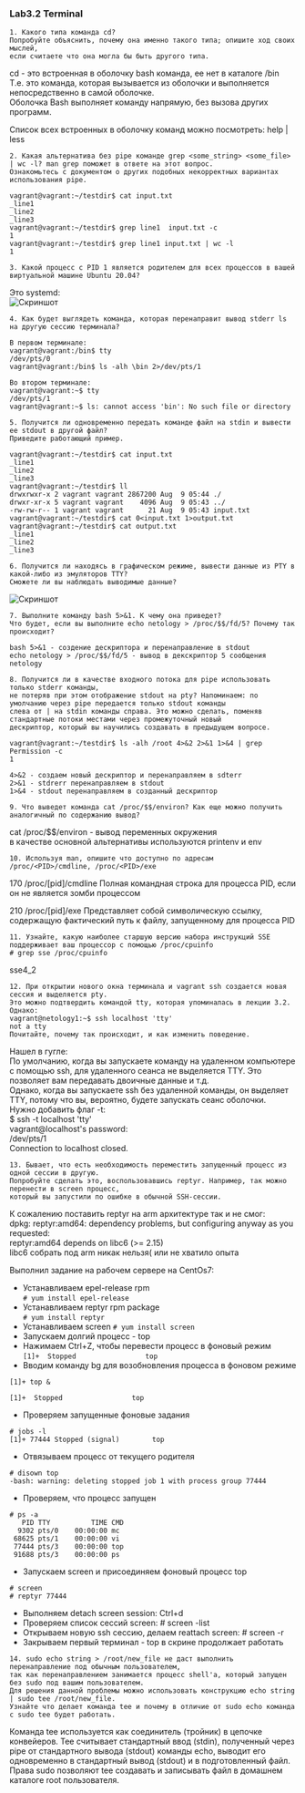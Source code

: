 ### Lab3.2 Terminal

```
1. Какого типа команда cd?
Попробуйте объяснить, почему она именно такого типа; опишите ход своих мыслей,
если считаете что она могла бы быть другого типа.
```
cd - это встроенная в оболочку bash команда, ее нет в каталоге /bin  
Т.е. это команда, которая вызывается из оболочки и выполняется непосредственно в самой оболочке.  
Оболочка Bash выполняет команду напрямую, без вызова других программ.  

Список всех встроенных в оболочку команд можно посмотреть: help | less

```
2. Какая альтернатива без pipe команде grep <some_string> <some_file> | wc -l? man grep поможет в ответе на этот вопрос.
Ознакомьтесь с документом о других подобных некорректных вариантах использования pipe.
```

```
vagrant@vagrant:~/testdir$ cat input.txt
_line1
_line2
_line3
vagrant@vagrant:~/testdir$ grep line1  input.txt -c
1
vagrant@vagrant:~/testdir$ grep line1 input.txt | wc -l
1
```

```
3. Какой процесс с PID 1 является родителем для всех процессов в вашей виртуальной машине Ubuntu 20.04?
```
Это systemd:  
![Скриншот](https://github.com/aleksey-raevich/devops-netology/blob/master/Lab3.2/Screenshot3.png)

```
4. Как будет выглядеть команда, которая перенаправит вывод stderr ls на другую сессию терминала?
```

```
В первом терминале:  
vagrant@vagrant:/bin$ tty  
/dev/pts/0  
vagrant@vagrant:/bin$ ls -alh \bin 2>/dev/pts/1  

Во втором терминале:  
vagrant@vagrant:~$ tty  
/dev/pts/1  
vagrant@vagrant:~$ ls: cannot access 'bin': No such file or directory  
```

```
5. Получится ли одновременно передать команде файл на stdin и вывести ее stdout в другой файл?
Приведите работающий пример.
```

```
vagrant@vagrant:~/testdir$ cat input.txt  
_line1  
_line2  
_line3  
vagrant@vagrant:~/testdir$ ll
drwxrwxr-x 2 vagrant vagrant 2867200 Aug  9 05:44 ./
drwxr-xr-x 5 vagrant vagrant    4096 Aug  9 05:43 ../
-rw-rw-r-- 1 vagrant vagrant      21 Aug  9 05:43 input.txt
vagrant@vagrant:~/testdir$ cat 0<input.txt 1>output.txt
vagrant@vagrant:~/testdir$ cat output.txt
_line1
_line2
_line3
```

```
6. Получится ли находясь в графическом режиме, вывести данные из PTY в какой-либо из эмуляторов TTY?
Сможете ли вы наблюдать выводимые данные?
```
![Скриншот](https://github.com/aleksey-raevich/devops-netology/blob/master/Lab3.2/Screenshot6.png)

```
7. Выполните команду bash 5>&1. К чему она приведет?
Что будет, если вы выполните echo netology > /proc/$$/fd/5? Почему так происходит?
```

```
bash 5>&1 - создение дескриптора и перенаправление в stdout
echo netology > /proc/$$/fd/5 - вывод в декскриптор 5 сообщения netology
```

```
8. Получится ли в качестве входного потока для pipe использовать только stderr команды,
не потеряв при этом отображение stdout на pty? Напоминаем: по умолчанию через pipe передается только stdout команды
слева от | на stdin команды справа. Это можно сделать, поменяв стандартные потоки местами через промежуточный новый
дескриптор, который вы научились создавать в предыдущем вопросе.
```

```
vagrant@vagrant:~/testdir$ ls -alh /root 4>&2 2>&1 1>&4 | grep Permission -c
1

4>&2 - создаем новый дескриптор и перенаправляем в sdterr
2>&1 - stdrerr перенаправляем в stdout
1>&4 - stdout перенаправляем в созданный дескриптор
```

```
9. Что выведет команда cat /proc/$$/environ? Как еще можно получить аналогичный по содержанию вывод?
```
cat /proc/$$/environ - вывод переменных окружения  
в качестве основной альтернативы используются printenv и env  

```
10. Используя man, опишите что доступно по адресам /proc/<PID>/cmdline, /proc/<PID>/exe
```
170        /proc/[pid]/cmdline
Полная командная строка для процесса PID, если он не является зомби процессом

210        /proc/[pid]/exe
Представляет собой символическую ссылку, содержащую фактический путь к файлу, запущенному для процесса PID

```
11. Узнайте, какую наиболее старшую версию набора инструкций SSE поддерживает ваш процессор с помощью /proc/cpuinfo
# grep sse /proc/cpuinfo
```
sse4_2  

```
12. При открытии нового окна терминала и vagrant ssh создается новая сессия и выделяется pty.
Это можно подтвердить командой tty, которая упоминалась в лекции 3.2. Однако:
vagrant@netology1:~$ ssh localhost 'tty'
not a tty
Почитайте, почему так происходит, и как изменить поведение.
```
Нашел в гугле:  
По умолчанию, когда вы запускаете команду на удаленном компьютере с помощью ssh,
для удаленного сеанса не выделяется TTY. Это позволяет вам передавать двоичные данные и т.д.  
Однако, когда вы запускаете ssh без удаленной команды, 
он выделяет TTY, потому что вы, вероятно, будете запускать сеанс оболочки.  
Нужно добавить флаг -t:  
$ ssh -t localhost 'tty'  
vagrant@localhost's password:  
/dev/pts/1  
Connection to localhost closed.  

```
13. Бывает, что есть необходимость переместить запущенный процесс из одной сессии в другую.
Попробуйте сделать это, воспользовавшись reptyr. Например, так можно перенести в screen процесс,
который вы запустили по ошибке в обычной SSH-сессии.
```
К сожалению поставить reptyr на arm архитектуре так и не смог:  
dpkg: reptyr:amd64: dependency problems, but configuring anyway as you requested:  
 reptyr:amd64 depends on libc6 (>= 2.15)  
libc6 собрать под arm никак нельзя( или не хватило опыта

Выполнил задание на рабочем сервере на CentOs7:
* Устанавливаем epel-release rpm  
```# yum install epel-release```
* Устанавливаем reptyr rpm package  
```# yum install reptyr```
* Устанавливаем screen
```# yum install screen```
* Запускаем долгий процесс - top
* Нажимаем Ctrl+Z, чтобы перевести процесс в фоновый режим  
```[1]+  Stopped                 top```
* Вводим команду bg для возобновления процесса в фоновом режиме  
```
[1]+ top &

[1]+  Stopped                 top
```
* Проверяем запущенные фоновые задания  
```
# jobs -l
[1]+ 77444 Stopped (signal)        top
```
* Отвязываем процесс от текущего родителя 
```
# disown top
-bash: warning: deleting stopped job 1 with process group 77444
```
* Проверяем, что процесс запущен
```
# ps -a
   PID TTY          TIME CMD
  9302 pts/0    00:00:00 mc
 68625 pts/1    00:00:00 vi
 77444 pts/3    00:00:00 top
 91688 pts/3    00:00:00 ps
```
* Запускаем screen и присоединяем фоновый процесс top
```
# screen
# reptyr 77444
```
* Выполняем detach screen session: Ctrl+d
* Проверяем список сессий screen: # screen -list
* Открываем новую ssh сессию, делаем reattach screen: # screen -r
* Закрываем первый терминал - top в скрине продолжает работать

```
14. sudo echo string > /root/new_file не даст выполнить перенаправление под обычным пользователем,
так как перенаправлением занимается процесс shell'а, который запущен без sudo под вашим пользователем.
Для решения данной проблемы можно использовать конструкцию echo string | sudo tee /root/new_file.
Узнайте что делает команда tee и почему в отличие от sudo echo команда с sudo tee будет работать.
```
Команда tee используется как соединитель (тройник) в цепочке конвейеров.
Tee считывает стандартный ввод (stdin), полученный через pipe от стандартного вывода (stdout) команды echo, выводит его одновременно в стандартный вывод (stdout) и в подготовленный файл.
Права sudo позволяют tee создавать и записывать файл в домашнем каталоге root пользователя.
